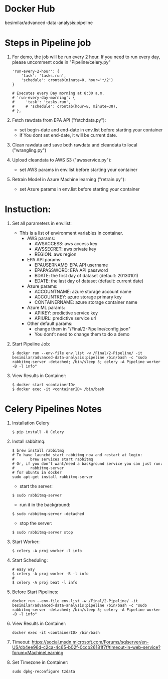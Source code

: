 # Docker Hub
besimilar/advanced-data-analysis:pipeline

# Steps in Pipeline job
1. For demo, the job will be run every 2 hour. If you need to run every day, please uncomment code in "Pipeline/celery.py" 
	```
	'run-every-2-hour': {
        'task': 'tasks.run',
        'schedule': crontab(minute=0, hour='*/2')
    }

	# Executes every Day morning at 8:30 a.m.
    # 'run-every-day-morning': {
    #     'task': 'tasks.run',
    #     # 'schedule': crontab(hour=8, minute=30),
    # },
	```

2. Fetch rawdata from EPA API ("fetchdata.py"):
	* set begin-date and end-date in env.list before starting your container
	* if You dont set end-date, it will be current date.

3. Clean rawdata and save both rawdata and cleandata to local ("wrangling.py")

4. Upload cleandata to AWS S3 ("awsservice.py"):
	* set AWS params in env.list before starting your container

5. Retrain Model in Azure Machine learning ("retrain.py"):
	* set Azure params in env.list before starting your container

# Instuction:
1. Set all parameters in env.list: 
	* This is a list of environment variables in container.
		* AWS params: 
			* AWSACCESS: aws access key
			* AWSSECRET: aws private key
			* REGION: aws region
		* EPA API params: 
			* EPAUSERNAME: EPA API username
			* EPAPASSWORD: EPA API password
			* BDATE: the first day of dataset (default: 20130101)
			* EDATE: the last day of dataset (default: current date)
		* Azure params:
			* ACCOUNTNAME: azure storage account name
			* ACCOUNTKEY: azure storage primary key
			* CONTAINERNAME: azure storage container name
		* Azure ML params:
			* APIKEY: predictive service key
			* APIURL: predictive service url
		* Other default params:
			* change them in "/Final/2-Pipeline/config.json"
			* You dont't need to change them to do a demo

2. Start Pipeline Job:
	```
	$ docker run --env-file env.list -w /Final/2-Pipeline/ -it besimilar/advanced-data-analysis:pipeline /bin/bash -c "sudo rabbitmq-server -detached; /bin/sleep 5; celery -A Pipeline worker -B -l info"
	```
3. View Results in Container:
	```
	$ docker start <containerID>
	$ docker exec -it <containerID> /bin/bash
	```

# Celery Pipelines Notes
1. Installation Celery
	```
	$ pip install -U Celery
	```
2. Install rabbitmq:
	```
	$ brew install rabbitmq
	# To have launchd start rabbitmq now and restart at login:
 	#  		brew services start rabbitmq
	# Or, if you don't want/need a background service you can just run:
 	#  		rabbitmq-server
 	# for ubuntu in docker
 	sudo apt-get install rabbitmq-server
	```

	* start the server:
	```
	$ sudo rabbitmq-server
	```
	* run it in the background:
	```
	$ sudo rabbitmq-server -detached
	```
	* stop the server:
	```
	$ sudo rabbitmq-server stop
	```
3. Start Worker:
	```
	$ celery -A proj worker -l info
	```
4. Start Scheduling:
	```
	# easy way
	$ celery -A proj worker -B -l info
	#
	$ celery -A proj beat -l info
	```

5. Before Start Pipelines: 
	```
	docker run --env-file env.list -w /Final/2-Pipeline/ -it besimilar/advanced-data-analysis:pipeline /bin/bash -c "sudo rabbitmq-server -detached; /bin/sleep 5; celery -A Pipeline worker -B -l info"  
	```

6. View Results in Container:
	```
	docker exec -it <containerID> /bin/bash
	```

7. Timeout: https://social.msdn.microsoft.com/Forums/sqlserver/en-US/cb4ee96d-c2ca-4c65-b02f-0ccb26181f7f/timeout-in-web-service?forum=MachineLearning

8. Set Timezone in Container:
	```
	sudo dpkg-reconfigure tzdata
	```
